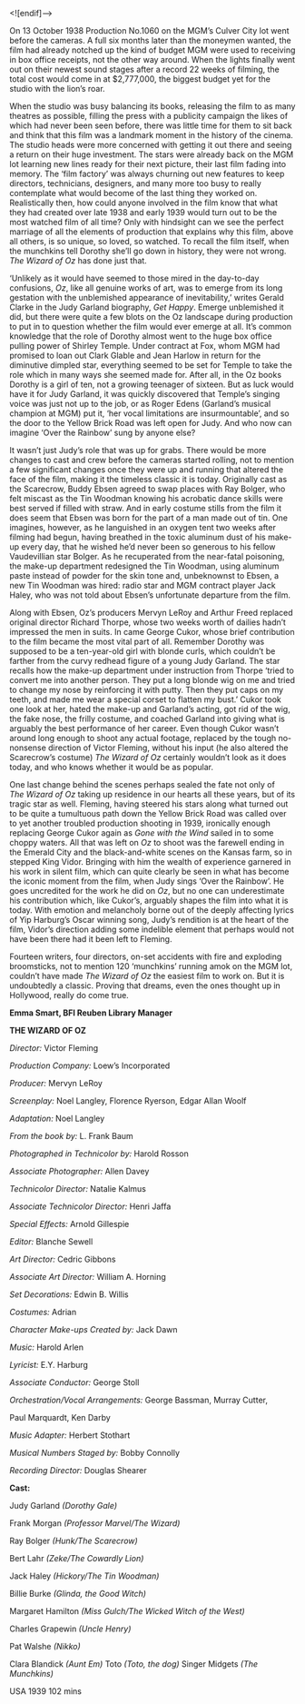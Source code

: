 

<![endif]-->

On 13 October 1938 Production No.1060 on the MGM’s Culver City lot went before the cameras. A full six months later than the moneymen wanted, the film had already notched up the kind of budget MGM were used to receiving in box office receipts, not the other way around. When the lights finally went out on their newest sound stages after a record 22 weeks of filming, the total cost would come in at $2,777,000, the biggest budget yet for the studio with the lion’s roar.

When the studio was busy balancing its books, releasing the film to as many theatres as possible, filling the press with a publicity campaign the likes of which had never been seen before, there was little time for them to sit back and think that this film was a landmark moment in the history of the cinema. The studio heads were more concerned with getting it out there and seeing a return on their huge investment. The stars were already back on the MGM lot learning new lines ready for their next picture, their last film fading into memory. The ‘film factory’ was always churning out new features to keep directors, technicians, designers, and many more too busy to really contemplate what would become of the last thing they worked on. Realistically then, how could anyone involved in the film know that what they had created over late 1938 and early 1939 would turn out to be the most watched film of all time? Only with hindsight can we see the perfect marriage of all the elements of production that explains why this film, above all others, is so unique, so loved, so watched. To recall the film itself, when the munchkins tell Dorothy she’ll go down in history, they were not wrong.  
_The Wizard of Oz_ has done just that.

‘Unlikely as it would have seemed to those mired in the day-to-day confusions, _Oz_, like all genuine works of art, was to emerge from its long gestation with the unblemished appearance of inevitability,’ writes Gerald Clarke in the Judy Garland biography, _Get Happy_. Emerge unblemished it did, but there were quite a few blots on the Oz landscape during production to put in to question whether the film would ever emerge at all. It’s common knowledge that the role of Dorothy almost went to the huge box office pulling power of Shirley Temple. Under contract at Fox, whom MGM had promised to loan out Clark Glable and Jean Harlow in return for the diminutive dimpled star, everything seemed to be set for Temple to take the role which in many ways she seemed made for. After all, in the Oz books Dorothy is a girl of ten, not a growing teenager of sixteen. But as luck would have it for Judy Garland, it was quickly discovered that Temple’s singing voice was just not up to the job, or as Roger Edens (Garland’s musical champion at MGM) put it, ‘her vocal limitations are insurmountable’, and so the door to the Yellow Brick Road was left open for Judy. And who now can imagine ‘Over the Rainbow’ sung by anyone else?

It wasn’t just Judy’s role that was up for grabs. There would be more changes to cast and crew before the cameras started rolling, not to mention a few significant changes once they were up and running that altered the face of the film, making it the timeless classic it is today. Originally cast as the Scarecrow, Buddy Ebsen agreed to swap places with Ray Bolger, who felt miscast as the Tin Woodman knowing his acrobatic dance skills were best served if filled with straw. And in early costume stills from the film it does seem that Ebsen was born for the part of a man made out of tin. One imagines, however, as he languished in an oxygen tent two weeks after filming had begun, having breathed in the toxic aluminum dust of his make-up every day, that he wished he’d never been so generous to his fellow Vaudevillian star Bolger. As he recuperated from the near-fatal poisoning, the make-up department redesigned the Tin Woodman, using aluminum paste instead of powder for the skin tone and, unbeknownst to Ebsen, a new Tin Woodman was hired: radio star and MGM contract player Jack Haley, who was not told about Ebsen’s unfortunate departure from the film.

Along with Ebsen, Oz’s producers Mervyn LeRoy and Arthur Freed replaced original director Richard Thorpe, whose two weeks worth of dailies hadn’t impressed the men in suits. In came George Cukor, whose brief contribution to the film became the most vital part of all. Remember Dorothy was supposed to be a ten-year-old girl with blonde curls, which couldn’t be farther from the curvy redhead figure of a young Judy Garland. The star recalls how the make-up department under instruction from Thorpe ‘tried to convert me into another person. They put a long blonde wig on me and tried to change my nose by reinforcing it with putty. Then they put caps on my teeth, and made me wear a special corset to flatten my bust.’ Cukor took one look at her, hated the make-up and Garland’s acting, got rid of the wig, the fake nose, the frilly costume, and coached Garland into giving what is arguably the best performance of her career. Even though Cukor wasn’t around long enough to shoot any actual footage, replaced by the tough no-nonsense direction of Victor Fleming, without his input (he also altered the Scarecrow’s costume) _The Wizard of Oz_ certainly wouldn’t look as it does today, and who knows whether it would be as popular.

One last change behind the scenes perhaps sealed the fate not only of  
_The Wizard of Oz_ taking up residence in our hearts all these years, but of its tragic star as well. Fleming, having steered his stars along what turned out to be quite a tumultuous path down the Yellow Brick Road was called over to yet another troubled production shooting in 1939, ironically enough replacing George Cukor again as _Gone with the Wind_ sailed in to some choppy waters. All that was left on _Oz_ to shoot was the farewell ending in the Emerald City and the black-and-white scenes on the Kansas farm, so in stepped King Vidor. Bringing with him the wealth of experience garnered in his work in silent film, which can quite clearly be seen in what has become the iconic moment from the film, when Judy sings ‘Over the Rainbow’. He goes uncredited for the work he did on _Oz_, but no one can underestimate his contribution which, like Cukor’s, arguably shapes the film into what it is today. With emotion and melancholy borne out of the deeply affecting lyrics of Yip Harburg’s Oscar winning song, Judy’s rendition is at the heart of the film, Vidor’s direction adding some indelible element that perhaps would not have been there had it been left to Fleming.

Fourteen writers, four directors, on-set accidents with fire and exploding broomsticks, not to mention 120 ‘munchkins’ running amok on the MGM lot, couldn’t have made _The Wizard of Oz_ the easiest film to work on. But it is undoubtedly a classic. Proving that dreams, even the ones thought up in Hollywood, really do come true.

**Emma Smart, BFI Reuben Library Manager**

**THE WIZARD OF OZ**

_Director:_ Victor Fleming

_Production Company:_ Loew’s Incorporated

_Producer:_ Mervyn LeRoy

_Screenplay:_ Noel Langley, Florence Ryerson, Edgar Allan Woolf

_Adaptation:_ Noel Langley

_From the book by:_ L. Frank Baum

_Photographed in Technicolor by:_ Harold Rosson

_Associate Photographer:_ Allen Davey

_Technicolor Director:_ Natalie Kalmus

_Associate Technicolor Director:_ Henri Jaffa

_Special Effects:_ Arnold Gillespie

_Editor:_ Blanche Sewell

_Art Director:_ Cedric Gibbons

_Associate Art Director:_ William A. Horning

_Set Decorations:_ Edwin B. Willis

_Costumes:_ Adrian

_Character Make-ups Created by:_ Jack Dawn

_Music:_ Harold Arlen

_Lyricist:_ E.Y. Harburg

_Associate Conductor:_ George Stoll

_Orchestration/Vocal Arrangements:_ George Bassman, Murray Cutter,

Paul Marquardt, Ken Darby

_Music Adapter:_ Herbert Stothart

_Musical Numbers Staged by:_ Bobby Connolly

_Recording Director:_ Douglas Shearer

**Cast:**

Judy Garland _(Dorothy Gale)_

Frank Morgan _(Professor Marvel/The Wizard)_

Ray Bolger _(Hunk/The Scarecrow)_

Bert Lahr _(Zeke/The Cowardly Lion)_

Jack Haley _(Hickory/The Tin Woodman)_

Billie Burke _(Glinda, the Good Witch)_

Margaret Hamilton _(Miss Gulch/The Wicked Witch of the West)_

Charles Grapewin _(Uncle Henry)_

Pat Walshe _(Nikko)_

Clara Blandick _(Aunt Em)_
Toto _(Toto, the dog)_
Singer Midgets _(The Munchkins)_

USA 1939
102 mins
<!--stackedit_data:
eyJoaXN0b3J5IjpbLTExNDA1MDQ0ODZdfQ==
-->